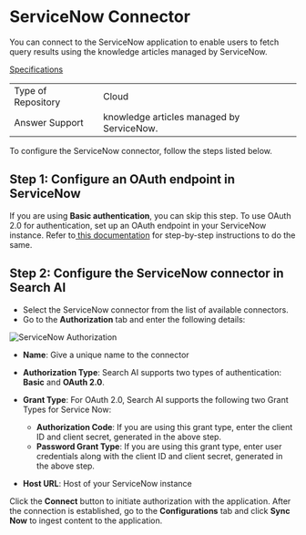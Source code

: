 # ServiceNow Connector

You can connect to the ServiceNow application to enable users to fetch query results using the knowledge articles managed by ServiceNow.

<span style="text-decoration:underline;">Specifications</span>


<table>
  <tr>
   <td>Type of Repository 
   </td>
   <td>Cloud
   </td>
  </tr>
  <tr>
   <td>Answer Support
   </td>
   <td>knowledge articles managed by ServiceNow.
   </td>
  </tr>
</table>

To configure the ServiceNow connector, follow the steps listed below.


## **Step 1: Configure an OAuth endpoint in ServiceNow**

If you are using **Basic authentication**, you can skip this step. To use OAuth 2.0 for authentication, set up an OAuth endpoint in your ServiceNow instance. Refer to[ this documentation](https://docs.servicenow.com/bundle/washingtondc-platform-security/page/administer/security/task/t_CreateEndpointforExternalClients.html) for step-by-step instructions to do the same.

## **Step 2: Configure the ServiceNow connector in Search AI**

* Select the ServiceNow connector from the list of available connectors. 
* Go to the **Authorization** tab and enter the following details:

![ServiceNow Authorization](../images/servicenow/auth-tab.png "ServiceNow Authorization")

* **Name**: Give a unique name to the connector
* **Authorization Type**: Search AI supports two types of authentication: **Basic** and **OAuth 2.0**.
* **Grant Type**: For OAuth 2.0, Search AI supports the following two Grant Types for Service Now:
  * **Authorization Code**: If you are using this grant type, enter the client ID and client secret, generated in the above step.
  * **Password Grant Type**: If you are using this grant type, enter user credentials along with the client ID and client secret, generated in the above step.

* **Host URL**: Host of your ServiceNow instance

Click the **Connect** button to initiate authorization with the application. After the connection is established, go to the **Configurations** tab and click **Sync Now** to ingest content to the application.

